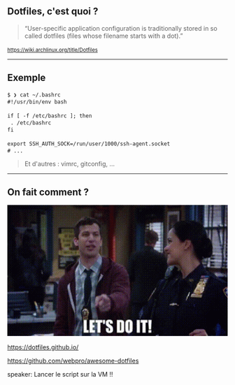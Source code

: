 ## Dotfiles, c'est quoi ?

<blockquote cite="<https://wiki.archlinux.org/title/Dotfiles>">
&ldquo;User-specific application configuration is traditionally
stored in so called dotfiles (files whose filename starts with a dot).&rdquo;
</blockquote>

<small><a href='https://wiki.archlinux.org/title/Dotfiles'>https://wiki.archlinux.org/title/Dotfiles</a></small>

---

## Exemple

```shell
$ ❯ cat ~/.bashrc
#!/usr/bin/env bash

if [ -f /etc/bashrc ]; then
 . /etc/bashrc
fi

export SSH_AUTH_SOCK=/run/user/1000/ssh-agent.socket
# ...
```

> Et d'autres : vimrc, gitconfig, ...

---

[//]: # (## Avantages)
[//]: # ()
[//]: # (<img src="assets/img/git.jpeg"  height="400" width="400" alt="Git">)
[//]: # ()
[//]: # (---)

## On fait comment ?

<img src="assets/img/do-it.gif"  height="300" width="600" alt="Do ti">

<https://dotfiles.github.io/>

<https://github.com/webpro/awesome-dotfiles>

speaker: Lancer le script sur la VM !!

